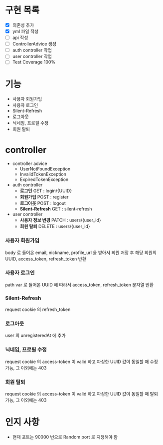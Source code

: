 # 구현 목록

- [x] 의존성 추가
- [x] yml 파일 작성
- [ ] api 작성
- [ ] ControllerAdvice 생성
- [ ] auth controller 작업
- [ ] user controller 작업
- [ ] Test Coverage 100% 

# 기능

- 사용자 회원가입
- 사용자 로그인
- Silent-Refresh
- 로그아웃
- 닉네임, 프로필 수정
- 회원 탈퇴

# controller

- controller advice
    - UserNotFoundException
    - InvalidTokenException
    - ExpiredTokenException
- auth controller
    - **로그인** GET : login/{UUID}
    - **회원가입** POST : register
    - **로그아웃** POST : logout
    - **Silent-Refresh** GET : silent-refresh
- user controller
    - **사용자 정보 변경** PATCH : users/{user_id}
    - **회원 탈퇴** DELETE : users/{user_id}

### 사용자 회원가입

body 로 들어온 email, nickname, profile_url 을 받아서 회원 저장 후 해당 회원의 UUID, access_token, refresh_token 반환

### 사용자 로그인

path var 로 들어온 UUID 에 따라서 access_token, refresh_token 문자열 반환

### Silent-Refresh

request cookie 의 refresh_token 

### 로그아웃

user 의 unregisteredAt 에 추가

### 닉네임, 프로필 수정

request cookie 의 access-token 이 valid 하고 파싱한 UUID 값이 동일할 때 수정 가능, 그 이외에는 403

### 회원 탈퇴

request cookie 의 access-token 이 valid 하고 파싱한 UUID 값이 동일할 때 탈퇴 가능, 그 이외에는 403


# 인지 사항

- 현재 포트는 90000 번으로 Random port 로 지정해야 함 